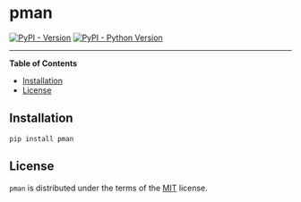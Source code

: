 # pman

[![PyPI - Version](https://img.shields.io/pypi/v/pman.svg)](https://pypi.org/project/pman)
[![PyPI - Python Version](https://img.shields.io/pypi/pyversions/pman.svg)](https://pypi.org/project/pman)

-----

**Table of Contents**

- [Installation](#installation)
- [License](#license)

## Installation

```console
pip install pman
```

## License

`pman` is distributed under the terms of the [MIT](https://spdx.org/licenses/MIT.html) license.
